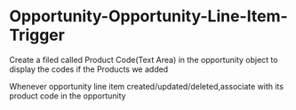 # Opportunity-Opportunity-Line-Item-Trigger

Create a filed called Product Code(Text Area) in the opportunity object to display the codes if the Products we added 

Whenever opportunity line item created/updated/deleted,associate with its product code in the opportunity
